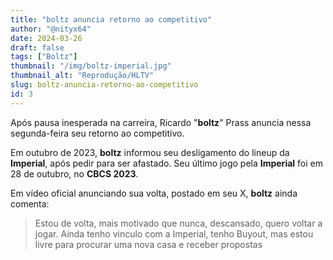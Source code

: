 ```yaml
---
title: "boltz anuncia retorno ao competitivo"
author: "@nityx64"
date: 2024-03-26
draft: false
tags: ["Boltz"]
thumbnail: "/img/boltz-imperial.jpg"
thumbnail_alt: "Reprodução/HLTV"
slug: boltz-anuncia-retorno-ao-competitivo
id: 3
---
```


Após pausa inesperada na carreira, Ricardo "**boltz**" Prass anuncia nessa segunda-feira seu retorno ao competitivo.

Em outubro de 2023, **boltz** informou seu desligamento do lineup da **Imperial**, após pedir para ser afastado. Seu último jogo pela **Imperial** foi em 28 de outubro, no **CBCS 2023**.

Em vídeo oficial anunciando sua volta, postado em seu X, **boltz** ainda comenta:

> Estou de volta, mais motivado que nunca, descansado, quero voltar a jogar. Ainda tenho vinculo com a Imperial, tenho Buyout, mas estou livre para procurar uma nova casa e receber propostas

<TwitterEmbed id="1772322958666580115"></TwitterEmbed>